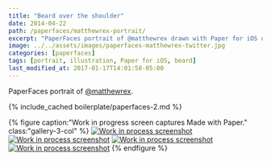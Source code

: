 ```yaml
---
title: "Beard over the shoulder"
date: 2014-04-22
path: /paperfaces/matthewrex-portrait/
excerpt: "PaperFaces portrait of @matthewrex drawn with Paper for iOS on an iPad."
image: ../../assets/images/paperfaces-matthewrex-twitter.jpg
categories: [paperfaces]
tags: [portrait, illustration, Paper for iOS, beard]
last_modified_at: 2017-01-17T14:01:58-05:00
---
```


PaperFaces portrait of [@matthewrex](https://twitter.com/matthewrex).

{% include_cached boilerplate/paperfaces-2.md %}

{% figure caption:"Work in progress screen captures Made with Paper." class:"gallery-3-col" %}
[![Work in process screenshot](../../assets/images/paperfaces-matthewrex-process-1-600.jpg)](../../assets/images/paperfaces-matthewrex-process-1-lg.jpg)
[![Work in process screenshot](../../assets/images/paperfaces-matthewrex-process-2-600.jpg)](../../assets/images/paperfaces-matthewrex-process-2-lg.jpg)
[![Work in process screenshot](../../assets/images/paperfaces-matthewrex-process-3-600.jpg)](../../assets/images/paperfaces-matthewrex-process-3-lg.jpg)
[![Work in process screenshot](../../assets/images/paperfaces-matthewrex-process-4-600.jpg)](../../assets/images/paperfaces-matthewrex-process-4-lg.jpg)
{% endfigure %}
